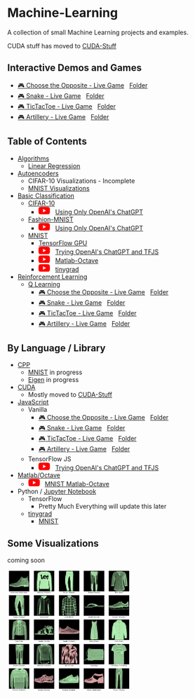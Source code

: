 [logo]: https://github.com/Kinvert/Machine-Learning/blob/master/zData/youtube_logo.png

# Machine-Learning

A collection of small Machine Learning projects and examples.

CUDA stuff has moved to [CUDA-Stuff](https://github.com/Kinvert/CUDA-Stuff)

## Interactive Demos and Games

- [:video_game: Choose the Opposite - Live Game](https://kinvert.github.io/Machine-Learning/Reinforcement-Learning/Q-Learning/Choose-the-Opposite/index.html) &nbsp; [Folder](https://github.com/Kinvert/Machine-Learning/tree/master/Reinforcement-Learning/Q-Learning/Choose-the-Opposite)
- [:video_game: Snake - Live Game](https://kinvert.github.io/Machine-Learning/Reinforcement-Learning/Q-Learning/Snake/index.html) &nbsp; [Folder](https://github.com/Kinvert/Machine-Learning/tree/master/Reinforcement-Learning/Q-Learning/Snake)
- [:video_game: TicTacToe - Live Game](https://kinvert.github.io/Machine-Learning/Reinforcement-Learning/Q-Learning/TicTacToe/index.html) &nbsp; [Folder](https://github.com/Kinvert/Machine-Learning/tree/master/Reinforcement-Learning/Q-Learning/TicTacToe)
- [:video_game: Artillery - Live Game](https://kinvert.github.io/Machine-Learning/Reinforcement-Learning/Q-Learning/Artillery/index.html) &nbsp; [Folder](https://github.com/Kinvert/Machine-Learning/tree/master/Reinforcement-Learning/Q-Learning/Artillery)

## Table of Contents

- [Algorithms](https://github.com/Kinvert/Machine-Learning/tree/master/Algorithms)
  - [Linear Regression](https://github.com/Kinvert/Machine-Learning/tree/master/Algorithms/Linear-Regression)
- [Autoencoders](https://github.com/Kinvert/Machine-Learning/tree/master/Autoencoders)
  - CIFAR-10 Visualizations - Incomplete
  - [MNIST Visualizations](https://github.com/Kinvert/Machine-Learning/tree/master/Autoencoders/MNIST-Visualizations)
- [Basic Classification](https://github.com/Kinvert/Machine-Learning/tree/master/Basic-Classification)
  - [CIFAR-10](https://github.com/Kinvert/Machine-Learning/tree/master/Basic-Classification/CIFAR-10)
    - [![Youtube Link][logo]](https://youtu.be/WatCaYXlmto) &nbsp; [Using Only OpenAI's ChatGPT](https://github.com/Kinvert/Machine-Learning/tree/master/Basic-Classification/CIFAR-10)
  - [Fashion-MNIST](https://github.com/Kinvert/Machine-Learning/tree/master/Basic-Classification/Fashion-MNIST)
    - [![Youtube Link][logo]](https://youtu.be/IRfDrkd__VE) &nbsp; [Using Only OpenAI's ChatGPT](https://github.com/Kinvert/Machine-Learning/tree/master/Basic-Classification/Fashion-MNIST)
  - [MNIST](https://github.com/Kinvert/Machine-Learning/tree/master/Basic-Classification/MNIST)
    - [TensorFlow GPU](https://github.com/Kinvert/Machine-Learning/tree/master/Basic-Classification/MNIST/TensorFlow-GPU)
    - [![Youtube Link][logo]](https://youtu.be/MetDgYqPD1I) &nbsp; [Trying OpenAI's ChatGPT and TFJS](https://github.com/Kinvert/Machine-Learning/tree/master/Basic-Classification/MNIST/TensorFlow-JS)
    - [![Youtube Link][logo]](https://youtu.be/6tUtbAbLr84) &nbsp; [Matlab-Octave](https://github.com/Kinvert/Machine-Learning/tree/master/Basic-Classification/MNIST/Matlab-Octave)
    - [![Youtube Link][logo]](https://youtu.be/DSgy-jBqZb0) &nbsp; [tinygrad](https://github.com/Kinvert/Machine-Learning/tree/master/Basic-Classification/MNIST/tinygrad)
- [Reinforcement Learning](https://github.com/Kinvert/Machine-Learning/tree/master/Reinforcement-Learning)
  - [Q Learning](https://github.com/Kinvert/Machine-Learning/tree/master/Reinforcement-Learning/Q-Learning)
    - [:video_game: Choose the Opposite - Live Game](https://kinvert.github.io/Machine-Learning/Reinforcement-Learning/Q-Learning/Choose-the-Opposite/index.html) &nbsp; [Folder](https://github.com/Kinvert/Machine-Learning/tree/master/Reinforcement-Learning/Q-Learning/Choose-the-Opposite)
    - [:video_game: Snake - Live Game](https://kinvert.github.io/Machine-Learning/Reinforcement-Learning/Q-Learning/Snake/index.html) &nbsp; [Folder](https://github.com/Kinvert/Machine-Learning/tree/master/Reinforcement-Learning/Q-Learning/Snake)
    - [:video_game: TicTacToe - Live Game](https://kinvert.github.io/Machine-Learning/Reinforcement-Learning/Q-Learning/TicTacToe/index.html) &nbsp; [Folder](https://github.com/Kinvert/Machine-Learning/tree/master/Reinforcement-Learning/Q-Learning/TicTacToe)
    - [:video_game: Artillery - Live Game](https://kinvert.github.io/Machine-Learning/Reinforcement-Learning/Q-Learning/Artillery/index.html) &nbsp; [Folder](https://github.com/Kinvert/Machine-Learning/tree/master/Reinforcement-Learning/Q-Learning/Artillery)

## By Language / Library

- [CPP](https://github.com/Kinvert/Machine-Learning/search?l=C%2B%2B)
  - [MNIST](https://github.com/Kinvert/Machine-Learning/tree/master/Basic-Classification/MNIST/CPP) in progress
  - [Eigen](https://github.com/Kinvert/Machine-Learning/tree/master/Basic-Classification/MNIST/CPP) in progress
- [CUDA](https://github.com/Kinvert/Machine-Learning/search?l=CUDA)
  - Mostly moved to [CUDA-Stuff](https://github.com/Kinvert/CUDA-Stuff)
- [JavaScript](https://github.com/Kinvert/Machine-Learning/search?l=JavaScript)
  - Vanilla
    - [:video_game: Choose the Opposite - Live Game](https://kinvert.github.io/Machine-Learning/Reinforcement-Learning/Q-Learning/Choose-the-Opposite/index.html) &nbsp; [Folder](https://github.com/Kinvert/Machine-Learning/tree/master/Reinforcement-Learning/Q-Learning/Choose-the-Opposite)
    - [:video_game: Snake - Live Game](https://kinvert.github.io/Machine-Learning/Reinforcement-Learning/Q-Learning/Snake/index.html) &nbsp; [Folder](https://github.com/Kinvert/Machine-Learning/tree/master/Reinforcement-Learning/Q-Learning/Snake)
    - [:video_game: TicTacToe - Live Game](https://kinvert.github.io/Machine-Learning/Reinforcement-Learning/Q-Learning/TicTacToe/index.html) &nbsp; [Folder](https://github.com/Kinvert/Machine-Learning/tree/master/Reinforcement-Learning/Q-Learning/TicTacToe)
    - [:video_game: Artillery - Live Game](https://kinvert.github.io/Machine-Learning/Reinforcement-Learning/Q-Learning/Artillery/index.html) &nbsp; [Folder](https://github.com/Kinvert/Machine-Learning/tree/master/Reinforcement-Learning/Q-Learning/Artillery)
  - TensorFlow JS
    - [![Youtube Link][logo]](https://youtu.be/MetDgYqPD1I) &nbsp; [Trying OpenAI's ChatGPT and TFJS](https://github.com/Kinvert/Machine-Learning/tree/master/Basic-Classification/MNIST/TensorFlow-JS)
- [Matlab/Octave](https://github.com/Kinvert/Machine-Learning/search?l=MATLAB)
  - [![Youtube Link][logo]](https://youtu.be/6tUtbAbLr84) &nbsp; [MNIST Matlab-Octave](https://github.com/Kinvert/Machine-Learning/tree/master/Basic-Classification/MNIST/Matlab-Octave)
- Python / [Jupyter Notebook](https://github.com/Kinvert/Machine-Learning/search?l=Jupyter+Notebook)
  - TensorFlow
    - Pretty Much Everything will update this later
  - [tinygrad](https://github.com/tinygrad/tinygrad)
    - [MNIST](https://github.com/Kinvert/Machine-Learning/tree/master/Basic-Classification/MNIST/tinygrad)

## Some Visualizations

coming soon

[<img alt="Fashion-MNIST" width="280px" src="https://github.com/Kinvert/Machine-Learning/blob/master/Basic-Classification/Fashion-MNIST/ChatGPT-06_result.png" />](https://github.com/Kinvert/Machine-Learning/tree/master/Basic-Classification/Fashion-MNIST)
